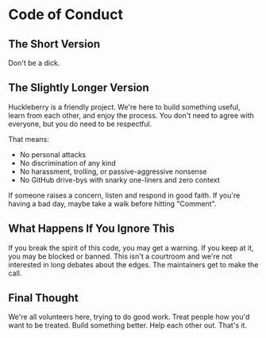 # Code of Conduct

## The Short Version

Don't be a dick.

## The Slightly Longer Version

Huckleberry is a friendly project. We're here to build something useful, learn from each other, and enjoy the process. You don't need to agree with everyone, but you do need to be respectful.

That means:

- No personal attacks
- No discrimination of any kind
- No harassment, trolling, or passive-aggressive nonsense
- No GitHub drive-bys with snarky one-liners and zero context

If someone raises a concern, listen and respond in good faith. If you're having a bad day, maybe take a walk before hitting "Comment".

## What Happens If You Ignore This

If you break the spirit of this code, you may get a warning. If you keep at it, you may be blocked or banned. This isn't a courtroom and we're not interested in long debates about the edges. The maintainers get to make the call.

## Final Thought

We're all volunteers here, trying to do good work. Treat people how you'd want to be treated. Build something better. Help each other out. That's it.